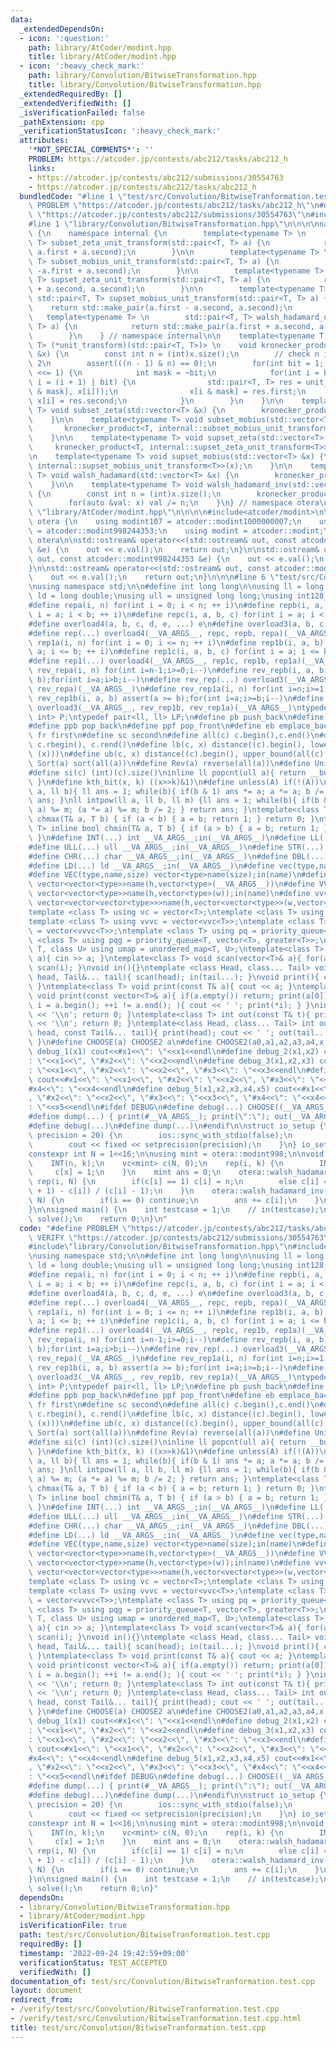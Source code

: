 ```yaml
---
data:
  _extendedDependsOn:
  - icon: ':question:'
    path: library/AtCoder/modint.hpp
    title: library/AtCoder/modint.hpp
  - icon: ':heavy_check_mark:'
    path: library/Convolution/BitwiseTransformation.hpp
    title: library/Convolution/BitwiseTransformation.hpp
  _extendedRequiredBy: []
  _extendedVerifiedWith: []
  _isVerificationFailed: false
  _pathExtension: cpp
  _verificationStatusIcon: ':heavy_check_mark:'
  attributes:
    '*NOT_SPECIAL_COMMENTS*': ''
    PROBLEM: https://atcoder.jp/contests/abc212/tasks/abc212_h
    links:
    - https://atcoder.jp/contests/abc212/submissions/30554763
    - https://atcoder.jp/contests/abc212/tasks/abc212_h
  bundledCode: "#line 1 \"test/src/Convolution/BitwiseTranformation.test.cpp\"\n#define\
    \ PROBLEM \"https://atcoder.jp/contests/abc212/tasks/abc212_h\"\n#define VERIFY\
    \ \"https://atcoder.jp/contests/abc212/submissions/30554763\"\n#include<bits/stdc++.h>\n\
    #line 1 \"library/Convolution/BitwiseTransformation.hpp\"\n\n\n\nnamespace otera\
    \ {\n    namespace internal {\n        template<typename T> \n        std::pair<T,\
    \ T> subset_zeta_unit_transform(std::pair<T, T> a) {\n            return std::make_pair(a.first,\
    \ a.first + a.second);\n        }\n\n        template<typename T> \n        std::pair<T,\
    \ T> subset_mobius_unit_transform(std::pair<T, T> a) {\n            return std::make_pair(a.first,\
    \ -a.first + a.second);\n        }\n\n        template<typename T> \n        std::pair<T,\
    \ T> supset_zeta_unit_transform(std::pair<T, T> a) {\n            return std::make_pair(a.first\
    \ + a.second, a.second);\n        }\n\n        template<typename T> \n       \
    \ std::pair<T, T> supset_mobius_unit_transform(std::pair<T, T> a) {\n        \
    \    return std::make_pair(a.first - a.second, a.second);\n        }\n\n     \
    \   template<typename T> \n        std::pair<T, T> walsh_hadamard_unit_transform(std::pair<T,\
    \ T> a) {\n            return std::make_pair(a.first + a.second, a.first - a.second);\n\
    \        }\n    } // namespace internal\n\n    template<typename T, std::pair<T,\
    \ T> (*unit_transform)(std::pair<T, T>)> \n    void kronecker_product(std::vector<T>\
    \ &x) {\n        const int n = (int)x.size();\n        // check n is power of\
    \ 2\n        assert(((n - 1) & n) == 0);\n        for(int bit = 1; bit < n; bit\
    \ <<= 1) {\n            int mask = ~bit;\n            for(int i = bit; i < n;\
    \ i = (i + 1) | bit) {\n                std::pair<T, T> res = unit_transform(std::make_pair(x[i\
    \ & mask], x[i]));\n                x[i & mask] = res.first;\n               \
    \ x[i] = res.second;\n            }\n        }\n    }\n\n    template<typename\
    \ T> void subset_zeta(std::vector<T> &x) {\n        kronecker_product<T, internal::subset_zeta_unit_transform<T>>(x);\n\
    \    }\n\n    template<typename T> void subset_mobius(std::vector<T> &x) {\n \
    \       kronecker_product<T, internal::subset_mobius_unit_transform<T>>(x);\n\
    \    }\n\n    template<typename T> void supset_zeta(std::vector<T> &x) {\n   \
    \     kronecker_product<T, internal::supset_zeta_unit_transform<T>>(x);\n    }\n\
    \n    template<typename T> void supset_mobius(std::vector<T> &x) {\n        kronecker_product<T,\
    \ internal::supset_mobius_unit_transform<T>>(x);\n    }\n\n    template<typename\
    \ T> void walsh_hadamard(std::vector<T> &x) {\n        kronecker_product<T, internal::walsh_hadamard_unit_transform<T>>(x);\n\
    \    }\n\n    template<typename T> void walsh_hadamard_inv(std::vector<T> &x)\
    \ {\n        const int n = (int)x.size();\n        kronecker_product<T, internal::walsh_hadamard_unit_transform<T>>(x);\n\
    \        for(auto &val: x) val /= n;\n    }\n} // namespace otera\n\n\n#line 1\
    \ \"library/AtCoder/modint.hpp\"\n\n\n\n#include<atcoder/modint>\n\nnamespace\
    \ otera {\n    using modint107 = atcoder::modint1000000007;\n    using modint998\
    \ = atcoder::modint998244353;\n    using modint = atcoder::modint;\n}; //namespace\
    \ otera\n\nstd::ostream& operator<<(std::ostream& out, const atcoder::modint1000000007\
    \ &e) {\n    out << e.val();\n    return out;\n}\n\nstd::ostream& operator<<(std::ostream&\
    \ out, const atcoder::modint998244353 &e) {\n    out << e.val();\n    return out;\n\
    }\n\nstd::ostream& operator<<(std::ostream& out, const atcoder::modint &e) {\n\
    \    out << e.val();\n    return out;\n}\n\n\n#line 6 \"test/src/Convolution/BitwiseTranformation.test.cpp\"\
    \nusing namespace std;\n\n#define int long long\n\nusing ll = long long;\nusing\
    \ ld = long double;\nusing ull = unsigned long long;\nusing int128_t = __int128_t;\n\
    #define repa(i, n) for(int i = 0; i < n; ++ i)\n#define repb(i, a, b) for(int\
    \ i = a; i < b; ++ i)\n#define repc(i, a, b, c) for(int i = a; i < b; i += c)\n\
    #define overload4(a, b, c, d, e, ...) e\n#define overload3(a, b, c, d, ...) d\n\
    #define rep(...) overload4(__VA_ARGS__, repc, repb, repa)(__VA_ARGS__)\n#define\
    \ rep1a(i, n) for(int i = 0; i <= n; ++ i)\n#define rep1b(i, a, b) for(int i =\
    \ a; i <= b; ++ i)\n#define rep1c(i, a, b, c) for(int i = a; i <= b; i += c)\n\
    #define rep1(...) overload4(__VA_ARGS__, rep1c, rep1b, rep1a)(__VA_ARGS__)\n#define\
    \ rev_repa(i, n) for(int i=n-1;i>=0;i--)\n#define rev_repb(i, a, b) assert(a >\
    \ b);for(int i=a;i>b;i--)\n#define rev_rep(...) overload3(__VA_ARGS__, rev_repb,\
    \ rev_repa)(__VA_ARGS__)\n#define rev_rep1a(i, n) for(int i=n;i>=1;i--)\n#define\
    \ rev_rep1b(i, a, b) assert(a >= b);for(int i=a;i>=b;i--)\n#define rev_rep1(...)\
    \ overload3(__VA_ARGS__, rev_rep1b, rev_rep1a)(__VA_ARGS__)\ntypedef pair<int,\
    \ int> P;\ntypedef pair<ll, ll> LP;\n#define pb push_back\n#define pf push_front\n\
    #define ppb pop_back\n#define ppf pop_front\n#define eb emplace_back\n#define\
    \ fr first\n#define sc second\n#define all(c) c.begin(),c.end()\n#define rall(c)\
    \ c.rbegin(), c.rend()\n#define lb(c, x) distance((c).begin(), lower_bound(all(c),\
    \ (x)))\n#define ub(c, x) distance((c).begin(), upper_bound(all(c), (x)))\n#define\
    \ Sort(a) sort(all(a))\n#define Rev(a) reverse(all(a))\n#define Uniq(a) sort(all(a));a.erase(unique(all(a)),end(a))\n\
    #define si(c) (int)(c).size()\ninline ll popcnt(ull a){ return __builtin_popcountll(a);\
    \ }\n#define kth_bit(x, k) ((x>>k)&1)\n#define unless(A) if(!(A))\nll intpow(ll\
    \ a, ll b){ ll ans = 1; while(b){ if(b & 1) ans *= a; a *= a; b /= 2; } return\
    \ ans; }\nll intpow(ll a, ll b, ll m) {ll ans = 1; while(b){ if(b & 1) (ans *=\
    \ a) %= m; (a *= a) %= m; b /= 2; } return ans; }\ntemplate<class T> inline bool\
    \ chmax(T& a, T b) { if (a < b) { a = b; return 1; } return 0; }\ntemplate<class\
    \ T> inline bool chmin(T& a, T b) { if (a > b) { a = b; return 1; } return 0;\
    \ }\n#define INT(...) int __VA_ARGS__;in(__VA_ARGS__)\n#define LL(...) ll __VA_ARGS__;in(__VA_ARGS__)\n\
    #define ULL(...) ull __VA_ARGS__;in(__VA_ARGS__)\n#define STR(...) string __VA_ARGS__;in(__VA_ARGS__)\n\
    #define CHR(...) char __VA_ARGS__;in(__VA_ARGS__)\n#define DBL(...) double __VA_ARGS__;in(__VA_ARGS__)\n\
    #define LD(...) ld __VA_ARGS__;in(__VA_ARGS__)\n#define vec(type,name,...) vector<type>name(__VA_ARGS__)\n\
    #define VEC(type,name,size) vector<type>name(size);in(name)\n#define vv(type,name,h,...)\
    \ vector<vector<type>>name(h,vector<type>(__VA_ARGS__))\n#define VV(type,name,h,w)\
    \ vector<vector<type>>name(h,vector<type>(w));in(name)\n#define vvv(type,name,h,w,...)\
    \ vector<vector<vector<type>>>name(h,vector<vector<type>>(w,vector<type>(__VA_ARGS__)))\n\
    template <class T> using vc = vector<T>;\ntemplate <class T> using vvc = vector<vc<T>>;\n\
    template <class T> using vvvc = vector<vvc<T>>;\ntemplate <class T> using vvvvc\
    \ = vector<vvvc<T>>;\ntemplate <class T> using pq = priority_queue<T>;\ntemplate\
    \ <class T> using pqg = priority_queue<T, vector<T>, greater<T>>;\ntemplate <class\
    \ T, class U> using umap = unordered_map<T, U>;\ntemplate<class T> void scan(T&\
    \ a){ cin >> a; }\ntemplate<class T> void scan(vector<T>& a){ for(auto&& i : a)\
    \ scan(i); }\nvoid in(){}\ntemplate <class Head, class... Tail> void in(Head&\
    \ head, Tail&... tail){ scan(head); in(tail...); }\nvoid print(){ cout << ' ';\
    \ }\ntemplate<class T> void print(const T& a){ cout << a; }\ntemplate<class T>\
    \ void print(const vector<T>& a){ if(a.empty()) return; print(a[0]); for(auto\
    \ i = a.begin(); ++i != a.end(); ){ cout << ' '; print(*i); } }\nint out(){ cout\
    \ << '\\n'; return 0; }\ntemplate<class T> int out(const T& t){ print(t); cout\
    \ << '\\n'; return 0; }\ntemplate<class Head, class... Tail> int out(const Head&\
    \ head, const Tail&... tail){ print(head); cout << ' '; out(tail...); return 0;\
    \ }\n#define CHOOSE(a) CHOOSE2 a\n#define CHOOSE2(a0,a1,a2,a3,a4,x,...) x\n#define\
    \ debug_1(x1) cout<<#x1<<\": \"<<x1<<endl\n#define debug_2(x1,x2) cout<<#x1<<\"\
    : \"<<x1<<\", \"#x2<<\": \"<<x2<<endl\n#define debug_3(x1,x2,x3) cout<<#x1<<\"\
    : \"<<x1<<\", \"#x2<<\": \"<<x2<<\", \"#x3<<\": \"<<x3<<endl\n#define debug_4(x1,x2,x3,x4)\
    \ cout<<#x1<<\": \"<<x1<<\", \"#x2<<\": \"<<x2<<\", \"#x3<<\": \"<<x3<<\", \"\
    #x4<<\": \"<<x4<<endl\n#define debug_5(x1,x2,x3,x4,x5) cout<<#x1<<\": \"<<x1<<\"\
    , \"#x2<<\": \"<<x2<<\", \"#x3<<\": \"<<x3<<\", \"#x4<<\": \"<<x4<<\", \"#x5<<\"\
    : \"<<x5<<endl\n#ifdef DEBUG\n#define debug(...) CHOOSE((__VA_ARGS__,debug_5,debug_4,debug_3,debug_2,debug_1,~))(__VA_ARGS__)\n\
    #define dump(...) { print(#__VA_ARGS__); print(\":\"); out(__VA_ARGS__); }\n#else\n\
    #define debug(...)\n#define dump(...)\n#endif\n\nstruct io_setup {\n    io_setup(int\
    \ precision = 20) {\n        ios::sync_with_stdio(false);\n        cin.tie(0);\n\
    \        cout << fixed << setprecision(precision);\n    }\n} io_setup_ {};\n\n\
    constexpr int N = 1<<16;\n\nusing mint = otera::modint998;\n\nvoid solve() {\n\
    \    INT(n, k);\n    vc<mint> c(N, 0);\n    rep(i, k) {\n        INT(x);\n   \
    \     c[x] = 1;\n    }\n    mint ans = 0;\n    otera::walsh_hadamard(c);\n   \
    \ rep(i, N) {\n        if(c[i] == 1) c[i] = n;\n        else c[i] = (c[i].pow(n\
    \ + 1) - c[i]) / (c[i] - 1);\n    }\n    otera::walsh_hadamard_inv(c);\n    rep(i,\
    \ N) {\n        if(i == 0) continue;\n        ans += c[i];\n    }\n    out(ans);\n\
    }\n\nsigned main() {\n    int testcase = 1;\n    // in(testcase);\n    while(testcase--)\
    \ solve();\n    return 0;\n}\n"
  code: "#define PROBLEM \"https://atcoder.jp/contests/abc212/tasks/abc212_h\"\n#define\
    \ VERIFY \"https://atcoder.jp/contests/abc212/submissions/30554763\"\n#include<bits/stdc++.h>\n\
    #include\"library/Convolution/BitwiseTransformation.hpp\"\n#include\"library/AtCoder/modint.hpp\"\
    \nusing namespace std;\n\n#define int long long\n\nusing ll = long long;\nusing\
    \ ld = long double;\nusing ull = unsigned long long;\nusing int128_t = __int128_t;\n\
    #define repa(i, n) for(int i = 0; i < n; ++ i)\n#define repb(i, a, b) for(int\
    \ i = a; i < b; ++ i)\n#define repc(i, a, b, c) for(int i = a; i < b; i += c)\n\
    #define overload4(a, b, c, d, e, ...) e\n#define overload3(a, b, c, d, ...) d\n\
    #define rep(...) overload4(__VA_ARGS__, repc, repb, repa)(__VA_ARGS__)\n#define\
    \ rep1a(i, n) for(int i = 0; i <= n; ++ i)\n#define rep1b(i, a, b) for(int i =\
    \ a; i <= b; ++ i)\n#define rep1c(i, a, b, c) for(int i = a; i <= b; i += c)\n\
    #define rep1(...) overload4(__VA_ARGS__, rep1c, rep1b, rep1a)(__VA_ARGS__)\n#define\
    \ rev_repa(i, n) for(int i=n-1;i>=0;i--)\n#define rev_repb(i, a, b) assert(a >\
    \ b);for(int i=a;i>b;i--)\n#define rev_rep(...) overload3(__VA_ARGS__, rev_repb,\
    \ rev_repa)(__VA_ARGS__)\n#define rev_rep1a(i, n) for(int i=n;i>=1;i--)\n#define\
    \ rev_rep1b(i, a, b) assert(a >= b);for(int i=a;i>=b;i--)\n#define rev_rep1(...)\
    \ overload3(__VA_ARGS__, rev_rep1b, rev_rep1a)(__VA_ARGS__)\ntypedef pair<int,\
    \ int> P;\ntypedef pair<ll, ll> LP;\n#define pb push_back\n#define pf push_front\n\
    #define ppb pop_back\n#define ppf pop_front\n#define eb emplace_back\n#define\
    \ fr first\n#define sc second\n#define all(c) c.begin(),c.end()\n#define rall(c)\
    \ c.rbegin(), c.rend()\n#define lb(c, x) distance((c).begin(), lower_bound(all(c),\
    \ (x)))\n#define ub(c, x) distance((c).begin(), upper_bound(all(c), (x)))\n#define\
    \ Sort(a) sort(all(a))\n#define Rev(a) reverse(all(a))\n#define Uniq(a) sort(all(a));a.erase(unique(all(a)),end(a))\n\
    #define si(c) (int)(c).size()\ninline ll popcnt(ull a){ return __builtin_popcountll(a);\
    \ }\n#define kth_bit(x, k) ((x>>k)&1)\n#define unless(A) if(!(A))\nll intpow(ll\
    \ a, ll b){ ll ans = 1; while(b){ if(b & 1) ans *= a; a *= a; b /= 2; } return\
    \ ans; }\nll intpow(ll a, ll b, ll m) {ll ans = 1; while(b){ if(b & 1) (ans *=\
    \ a) %= m; (a *= a) %= m; b /= 2; } return ans; }\ntemplate<class T> inline bool\
    \ chmax(T& a, T b) { if (a < b) { a = b; return 1; } return 0; }\ntemplate<class\
    \ T> inline bool chmin(T& a, T b) { if (a > b) { a = b; return 1; } return 0;\
    \ }\n#define INT(...) int __VA_ARGS__;in(__VA_ARGS__)\n#define LL(...) ll __VA_ARGS__;in(__VA_ARGS__)\n\
    #define ULL(...) ull __VA_ARGS__;in(__VA_ARGS__)\n#define STR(...) string __VA_ARGS__;in(__VA_ARGS__)\n\
    #define CHR(...) char __VA_ARGS__;in(__VA_ARGS__)\n#define DBL(...) double __VA_ARGS__;in(__VA_ARGS__)\n\
    #define LD(...) ld __VA_ARGS__;in(__VA_ARGS__)\n#define vec(type,name,...) vector<type>name(__VA_ARGS__)\n\
    #define VEC(type,name,size) vector<type>name(size);in(name)\n#define vv(type,name,h,...)\
    \ vector<vector<type>>name(h,vector<type>(__VA_ARGS__))\n#define VV(type,name,h,w)\
    \ vector<vector<type>>name(h,vector<type>(w));in(name)\n#define vvv(type,name,h,w,...)\
    \ vector<vector<vector<type>>>name(h,vector<vector<type>>(w,vector<type>(__VA_ARGS__)))\n\
    template <class T> using vc = vector<T>;\ntemplate <class T> using vvc = vector<vc<T>>;\n\
    template <class T> using vvvc = vector<vvc<T>>;\ntemplate <class T> using vvvvc\
    \ = vector<vvvc<T>>;\ntemplate <class T> using pq = priority_queue<T>;\ntemplate\
    \ <class T> using pqg = priority_queue<T, vector<T>, greater<T>>;\ntemplate <class\
    \ T, class U> using umap = unordered_map<T, U>;\ntemplate<class T> void scan(T&\
    \ a){ cin >> a; }\ntemplate<class T> void scan(vector<T>& a){ for(auto&& i : a)\
    \ scan(i); }\nvoid in(){}\ntemplate <class Head, class... Tail> void in(Head&\
    \ head, Tail&... tail){ scan(head); in(tail...); }\nvoid print(){ cout << ' ';\
    \ }\ntemplate<class T> void print(const T& a){ cout << a; }\ntemplate<class T>\
    \ void print(const vector<T>& a){ if(a.empty()) return; print(a[0]); for(auto\
    \ i = a.begin(); ++i != a.end(); ){ cout << ' '; print(*i); } }\nint out(){ cout\
    \ << '\\n'; return 0; }\ntemplate<class T> int out(const T& t){ print(t); cout\
    \ << '\\n'; return 0; }\ntemplate<class Head, class... Tail> int out(const Head&\
    \ head, const Tail&... tail){ print(head); cout << ' '; out(tail...); return 0;\
    \ }\n#define CHOOSE(a) CHOOSE2 a\n#define CHOOSE2(a0,a1,a2,a3,a4,x,...) x\n#define\
    \ debug_1(x1) cout<<#x1<<\": \"<<x1<<endl\n#define debug_2(x1,x2) cout<<#x1<<\"\
    : \"<<x1<<\", \"#x2<<\": \"<<x2<<endl\n#define debug_3(x1,x2,x3) cout<<#x1<<\"\
    : \"<<x1<<\", \"#x2<<\": \"<<x2<<\", \"#x3<<\": \"<<x3<<endl\n#define debug_4(x1,x2,x3,x4)\
    \ cout<<#x1<<\": \"<<x1<<\", \"#x2<<\": \"<<x2<<\", \"#x3<<\": \"<<x3<<\", \"\
    #x4<<\": \"<<x4<<endl\n#define debug_5(x1,x2,x3,x4,x5) cout<<#x1<<\": \"<<x1<<\"\
    , \"#x2<<\": \"<<x2<<\", \"#x3<<\": \"<<x3<<\", \"#x4<<\": \"<<x4<<\", \"#x5<<\"\
    : \"<<x5<<endl\n#ifdef DEBUG\n#define debug(...) CHOOSE((__VA_ARGS__,debug_5,debug_4,debug_3,debug_2,debug_1,~))(__VA_ARGS__)\n\
    #define dump(...) { print(#__VA_ARGS__); print(\":\"); out(__VA_ARGS__); }\n#else\n\
    #define debug(...)\n#define dump(...)\n#endif\n\nstruct io_setup {\n    io_setup(int\
    \ precision = 20) {\n        ios::sync_with_stdio(false);\n        cin.tie(0);\n\
    \        cout << fixed << setprecision(precision);\n    }\n} io_setup_ {};\n\n\
    constexpr int N = 1<<16;\n\nusing mint = otera::modint998;\n\nvoid solve() {\n\
    \    INT(n, k);\n    vc<mint> c(N, 0);\n    rep(i, k) {\n        INT(x);\n   \
    \     c[x] = 1;\n    }\n    mint ans = 0;\n    otera::walsh_hadamard(c);\n   \
    \ rep(i, N) {\n        if(c[i] == 1) c[i] = n;\n        else c[i] = (c[i].pow(n\
    \ + 1) - c[i]) / (c[i] - 1);\n    }\n    otera::walsh_hadamard_inv(c);\n    rep(i,\
    \ N) {\n        if(i == 0) continue;\n        ans += c[i];\n    }\n    out(ans);\n\
    }\n\nsigned main() {\n    int testcase = 1;\n    // in(testcase);\n    while(testcase--)\
    \ solve();\n    return 0;\n}"
  dependsOn:
  - library/Convolution/BitwiseTransformation.hpp
  - library/AtCoder/modint.hpp
  isVerificationFile: true
  path: test/src/Convolution/BitwiseTranformation.test.cpp
  requiredBy: []
  timestamp: '2022-09-24 19:42:59+09:00'
  verificationStatus: TEST_ACCEPTED
  verifiedWith: []
documentation_of: test/src/Convolution/BitwiseTranformation.test.cpp
layout: document
redirect_from:
- /verify/test/src/Convolution/BitwiseTranformation.test.cpp
- /verify/test/src/Convolution/BitwiseTranformation.test.cpp.html
title: test/src/Convolution/BitwiseTranformation.test.cpp
---
```

